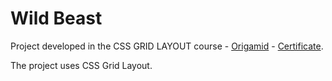 # Wild Beast

Project developed in the CSS GRID LAYOUT course - [Origamid](https://www.origamid.com/curso/css-grid-layout) - [Certificate](https://drive.google.com/file/d/1WtOyzPDjVH6kHMVlmLnnSh9-M_RxcQFx/view).

The project uses CSS Grid Layout.
